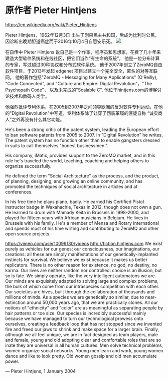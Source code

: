# 原作者 Pieter Hintjens
https://en.wikipedia.org/wiki/Pieter_Hintjens

Pieter Hintjens，1962年12月3日 出生于刚果民主共和国，后成为比利时公民，
因诊断出晚期胆道癌症而于2016年10月4日自愿安乐死。
![](http://hintjens.com/local--files/nav:side/pieter-hintjens.jpg)

在自传中 Pieter Hintjens 说自己是一个作家，程序员和思想家，花费了几十年来建造大型软件系统和在线社区，把它们当作“有生命的系统”。 他是一位分布计算的专家，写过超过30种协议和分布式软件系统。 他于2007年创立了ZeroMQ自由软件项目，于2013年发起 edgenet 项目以建立一个完全安全，匿名的对等互联网。 他的著作包括"ZeroMQ - Messaging for Many Applications" (O'Reilly), "Code Connected", and "Culture and Empire: Digital Revolution"，"The Psychopath Code"， 以及未完成的"Scalable C". 他位于hintjens.com的博客讨论技术和数码人类学。

他强烈批评专利体系，在2005到2007年之间领导欧洲的反对软件专利运动。在他的"Digital Revolution"中写道，专利体系除了让穿了西装革履的匪徒自称 “诚实商人”之外再没有什么其它功能。

He's been a strong critic of the patent system, leading the European effort to ban software patents from 2005 to 2007. In "Digital Revolution" he writes, The patent system has no function other than to enable gangsters dressed in suits to call themselves "honest businessmen.".

His company, iMatix, provides support to the ZeroMQ market, and in this role he's traveled the world, teaching, coaching and helping others to organize successfully.

He defined the term "Social Architecture" as the process, and the product, of planning, designing, and growing an online community, and has promoted the techniques of social architecture in articles and at conferences.

In his free time he plays piano, badly. He earned his Certified Pistol Instructor badge in Waxahachie, Texas in 2012, though does not own a gun. He learned to drum with Mamady Keita in Brussels in 1998-2000, and played for fifteen years with African musicians in Belgium. He lives in Brussels with his family. He's a member of Mensa and Rotary International and spends most of his time writing and contributing to ZeroMQ and other open source projects.

https://vimeo.com/user10099130/videos
http://fiction.hintjens.com
We exist purely as vehicles for our genes; our consciousness, our imaginations, our creations: all these are simply manifestations of our genetically-implanted instincts for survival. We believe we exist because it makes us better replicators. There is no other reason for existence, no god, no destiny, no karma. Our lives are neither random nor controlled: choice is an illusion, but so is fate. We simply operate, like the very intelligent automatons we are. Our minds are exquisitely adapted to solving large and complex problems, the bulk of which come from our intraspecies competition with each other. Our societies are hives, built through the collaboration of thousands and millions of minds. As a species we are genetically so similar, due to near-extinction around 50,000 years ago, that we are practically clones. All our notions of "ethnicity" and "color" are as meaningful as separating people by hair patterns or toe size. Our species is incredibly successful mainly because we have managed to turn our technological prowess onto ourselves, creating a feedback loop that has not stopped since we invented fire and freed our jaws to shrink and make space for a larger brain. Finally, although we all feel unique, we are in fact designed as team players, male and female, young and old adopting clear and comfortable roles that are so inate they are universal in all human cultures. Men solve technical problems, women organize social networks. Young men learn and work, young women dance and like to look pretty. Old women gossip and old men accumulate power.

— Pieter Hintjens, 1 January 2004